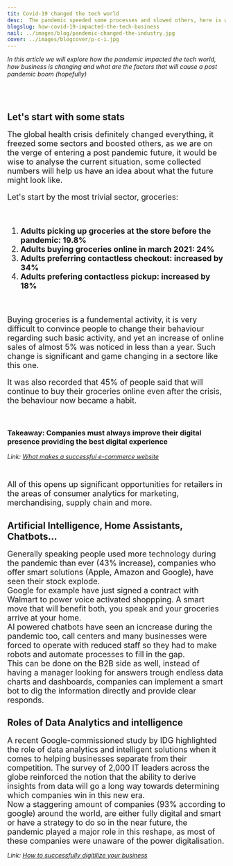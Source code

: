 ```yaml
---
tit: Covid-19 changed the tech world
desc:  The pandemic speeded some processes and slowed others, here is what it did to tech
blogslug: how-covid-19-impacted-the-tech-business
nail: ../images/blog/pandemic-changed-the-industry.jpg
cover: ../images/blogcover/p-c-i.jpg
---
```


*In this article we will explore how the pandemic impacted the tech world, how business is changing and  what are the factors that will cause a post pandemic boom (hopefully)* 

<br/> <br/> 

## Let's start with some stats

<font size=4> The global health crisis definitely changed everything, it freezed some sectors and boosted others, as we are on the verge of entering a post pandemic future, it would be wise to analyse the current situation, some collected numbers will help us have an idea about what the future might look like.

Let's start by the most trivial sector, groceries:

<br/>


1. **Adults picking up groceries at the store before the pandemic: 19.8%**
2. **Adults buying groceries online in march 2021: 24%**
3. **Adults preferring contactless checkout: increased by 34%**
4. **Adults prefering contactless pickup: increased by 18%**

<br/>

Buying groceries is a fundemental activity, it is very difficult to convince people to change their behaviour regarding such basic activity, and yet an increase of online sales of almost 5% was noticed in less than a year. Such change is significant and game changing in a sectore like this one.

It was also recorded that 45% of people said that will continue to buy their groceries online even after the crisis, the behaviour now became a habit. </font>

<br/>

### Takeaway: Companies must always improve their digital presence providing the best digital experience

*Link: [What makes a successful e-commerce website](http://mohammedbouaziz.com/blog/what-makes-a-successful-e-commerce-website)*

<br/>

<font size=4> All of this opens up significant opportunities for retailers in the areas of consumer analytics for marketing, merchandising, supply chain and more. </font>

## Artificial Intelligence, Home Assistants, Chatbots...

<font size=4> Generally speaking people used more technology during the pandemic than ever (43% increase), companies who offer smart solutions (Apple, Amazon and Google), have seen their stock explode. 
<br/>
Google for example have just signed a contract with Walmart to power voice activated shoppping. A smart move that will benefit both, you speak and your groceries arrive at your home. 
<br/>
AI powered chatbots have seen an icncrease during the pandemic too, call centers and many businesses were forced to operate with reduced staff so they had to make robots and automate processes to fill in the gap. 
<br/>
This can be done on the B2B side as well, instead of having a manager looking for answers trough endless data charts and dashboards, companies can implement a smart bot to dig the information directly and provide clear responds. </font>


## Roles of Data Analytics and intelligence

<font size=4>A recent Google-commissioned study by IDG highlighted the role of data analytics and intelligent solutions when it comes to helping businesses separate from their competition. The survey of 2,000 IT leaders across the globe reinforced the notion that the ability to derive insights from data will go a long way towards determining which companies win in this new era.</font>
<br/>
<font size=4>Now a staggering amount of companies (93% according to google) around the world, are either fully digital and smart or have a strategy to do so in the near future, the pandemic played a major role in this reshape, as most of these companies were unaware of the power digitalisation. </font>

*Link: [How to successfully digitilize your business](http://mohammedbouaziz.com/blog/how-to-successfully-digitilize-your-business)*






